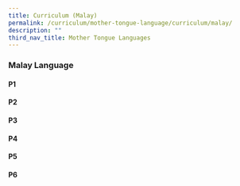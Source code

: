 ```yaml
---
title: Curriculum (Malay)
permalink: /curriculum/mother-tongue-language/curriculum/malay/
description: ""
third_nav_title: Mother Tongue Languages
---
```

### **Malay Language**

#### **P1**
#### **P2**
#### **P3**
#### **P4**
#### **P5**
#### **P6**